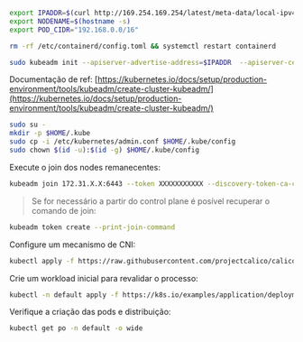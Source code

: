 ```sh
export IPADDR=$(curl http://169.254.169.254/latest/meta-data/local-ipv4)
export NODENAME=$(hostname -s)
export POD_CIDR="192.168.0.0/16"
```

```sh
rm -rf /etc/containerd/config.toml && systemctl restart containerd

sudo kubeadm init --apiserver-advertise-address=$IPADDR  --apiserver-cert-extra-sans=$IPADDR  --pod-network-cidr=$POD_CIDR --node-name $NODENAME --ignore-preflight-errors Swap
```

Documentação de ref: [https://kubernetes.io/docs/setup/production-environment/tools/kubeadm/create-cluster-kubeadm/](https://kubernetes.io/docs/setup/production-environment/tools/kubeadm/create-cluster-kubeadm/)

```sh
sudo su -
mkdir -p $HOME/.kube
sudo cp -i /etc/kubernetes/admin.conf $HOME/.kube/config
sudo chown $(id -u):$(id -g) $HOME/.kube/config
```

Execute o join dos nodes remanecentes:
```sh
kubeadm join 172.31.X.X:6443 --token XXXXXXXXXXX --discovery-token-ca-cert-hash sha256:XXXXXXXXXX
```

> Se for necessário a partir do control plane é posível recuperar o comando de join:
```sh
kubeadm token create --print-join-command
```

Configure um mecanismo de CNI:
```sh
kubectl apply -f https://raw.githubusercontent.com/projectcalico/calico/v3.25.0/manifests/calico.yaml
```

Crie um workload inicial para revalidar o processo:
```sh
kubectl -n default apply -f https://k8s.io/examples/application/deployment.yaml
```

Verifique a criação das pods e distribuição:
```sh
kubectl get po -n default -o wide
```